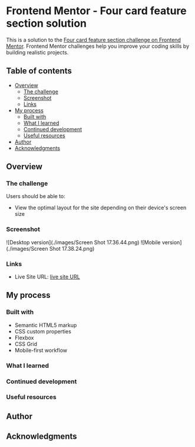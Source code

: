 # Frontend Mentor - Four card feature section solution

This is a solution to the [Four card feature section challenge on Frontend Mentor](https://www.frontendmentor.io/challenges/four-card-feature-section-weK1eFYK). Frontend Mentor challenges help you improve your coding skills by building realistic projects. 

## Table of contents

- [Overview](#overview)
  - [The challenge](#the-challenge)
  - [Screenshot](#screenshot)
  - [Links](#links)
- [My process](#my-process)
  - [Built with](#built-with)
  - [What I learned](#what-i-learned)
  - [Continued development](#continued-development)
  - [Useful resources](#useful-resources)
- [Author](#author)
- [Acknowledgments](#acknowledgments)


## Overview

### The challenge

Users should be able to:

- View the optimal layout for the site depending on their device's screen size

### Screenshot

![Desktop version](./images/Screen Shot 17.36.44.png)
![Mobile version](./images/Screen Shot 17.38.24.png)


### Links

- Live Site URL: [live site URL](https://)

## My process

### Built with

- Semantic HTML5 markup
- CSS custom properties
- Flexbox
- CSS Grid
- Mobile-first workflow

### What I learned



### Continued development



### Useful resources



## Author



## Acknowledgments

